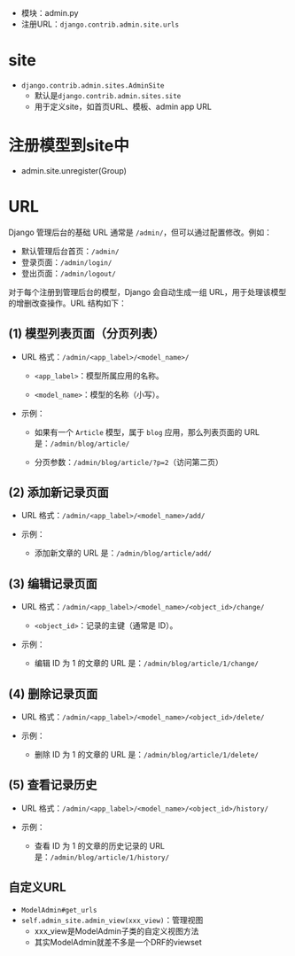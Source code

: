 - 模块：admin.py
- 注册URL：`django.contrib.admin.site.urls`
# site
- `django.contrib.admin.sites.AdminSite`
	- 默认是`django.contrib.admin.sites.site`
	- 用于定义site，如首页URL、模板、admin app URL
# 注册模型到site中
- admin.site.unregister(Group)

# URL
Django 管理后台的基础 URL 通常是 `/admin/`，但可以通过配置修改。例如：
- 默认管理后台首页：`/admin/`
- 登录页面：`/admin/login/`
- 登出页面：`/admin/logout/`

对于每个注册到管理后台的模型，Django 会自动生成一组 URL，用于处理该模型的增删改查操作。URL 结构如下：

## (1) **模型列表页面（分页列表）**

- URL 格式：`/admin/<app_label>/<model_name>/`
    
    - `<app_label>`：模型所属应用的名称。
        
    - `<model_name>`：模型的名称（小写）。
        
- 示例：
    
    - 如果有一个 `Article` 模型，属于 `blog` 应用，那么列表页面的 URL 是：`/admin/blog/article/`
        
    - 分页参数：`/admin/blog/article/?p=2`（访问第二页）
        

## (2) **添加新记录页面**

- URL 格式：`/admin/<app_label>/<model_name>/add/`
    
- 示例：
    
    - 添加新文章的 URL 是：`/admin/blog/article/add/`
        

## (3) **编辑记录页面**

- URL 格式：`/admin/<app_label>/<model_name>/<object_id>/change/`
    
    - `<object_id>`：记录的主键（通常是 ID）。
        
- 示例：
    
    - 编辑 ID 为 1 的文章的 URL 是：`/admin/blog/article/1/change/`
        

## (4) **删除记录页面**

- URL 格式：`/admin/<app_label>/<model_name>/<object_id>/delete/`
    
- 示例：
    
    - 删除 ID 为 1 的文章的 URL 是：`/admin/blog/article/1/delete/`
        

## (5) **查看记录历史**

- URL 格式：`/admin/<app_label>/<model_name>/<object_id>/history/`
    
- 示例：
    
    - 查看 ID 为 1 的文章的历史记录的 URL 是：`/admin/blog/article/1/history/`

## 自定义URL
- `ModelAdmin#get_urls`
- `self.admin_site.admin_view(xxx_view)`：管理视图
	- xxx_view是ModelAdmin子类的自定义视图方法
	- 其实ModelAdmin就差不多是一个DRF的viewset